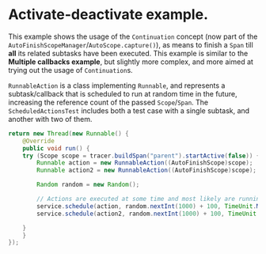 # Activate-deactivate example.

This example shows the usage of the `Continuation` concept (now part of the `AutoFinishScopeManager`/`AutoScope.capture()`), as means to finish a `Span` till **all** its related subtasks have been executed. This example is similar to the **Multiple callbacks example**, but slightly more complex, and more aimed at trying out the usage of `Continuation`s.

`RunnableAction` is a class implementing `Runnable`, and represents a subtask/callback that is scheduled to run at random time in the future, increasing the reference count of the passed `Scope`/`Span`. The `ScheduledActionsTest` includes both a test case with a single subtask, and another with two of them.

```java
return new Thread(new Runnable() {
    @Override
    public void run() {
	try (Scope scope = tracer.buildSpan("parent").startActive(false)) {
	    Runnable action = new RunnableAction((AutoFinishScope)scope);
	    Runnable action2 = new RunnableAction((AutoFinishScope)scope);

	    Random random = new Random();

	    // Actions are executed at some time and most likely are running in parallel
	    service.schedule(action, random.nextInt(1000) + 100, TimeUnit.MILLISECONDS);
	    service.schedule(action2, random.nextInt(1000) + 100, TimeUnit.MILLISECONDS);

	}
    }
});
```
